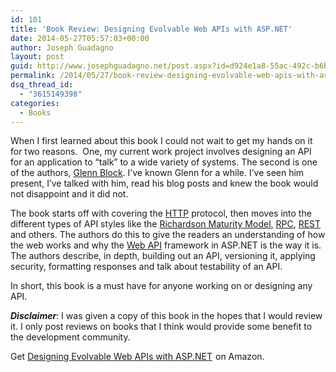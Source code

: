 ```yaml
---
id: 101
title: 'Book Review: Designing Evolvable Web APIs with ASP.NET'
date: 2014-05-27T05:57:03+00:00
author: Joseph Guadagno
layout: post
guid: http://www.josephguadagno.net/post.aspx?id=d924e1a8-55ac-492c-b6bc-6b70e46f3be4
permalink: /2014/05/27/book-review-designing-evolvable-web-apis-with-asp-net/
dsq_thread_id:
  - "3615149398"
categories:
  - Books
---
```

<p>When I first learned about this book I could not wait to get my hands on it for two reasons.&#160; One, my current work project involves designing an API for an application to “talk” to a wide variety of systems. The second is one of the authors, <a href="http://codebetter.com/glennblock/" target="_blank">Glenn Block</a>. I’ve known Glenn for a while. I’ve seen him present, I’ve talked with him, read his blog posts and knew the book would not disappoint and it did not.</p>  <p>The book starts off with covering the <a href="http://en.wikipedia.org/wiki/HTTP" target="_blank">HTTP</a> protocol, then moves into the different types of API styles like the <a href="http://martinfowler.com/articles/richardsonMaturityModel.html" target="_blank">Richardson Maturity Model,</a> <a href="http://en.wikipedia.org/wiki/Remote_procedure_call" target="_blank">RPC</a>, <a href="http://en.wikipedia.org/wiki/REST" target="_blank">REST</a> and others. The authors do this to give the readers an understanding of how the web works and why the <a href="http://www.asp.net/web-api" target="_blank">Web API</a> framework in ASP.NET is the way it is. The authors describe, in depth, building out an API, versioning it, applying security, formatting responses and talk about testability of an API.</p>  <p>In short, this book is a must have for anyone working on or designing any API.</p>  <p><i><b>Disclaimer</b></i>: I was given a copy of this book in the hopes that I would review it. I only post reviews on books that I think would provide some benefit to the development community.</p>  <p>Get <a href="http://www.amazon.com/gp/product/1449337716/ref=as_li_tl?ie=UTF8&amp;camp=1789&amp;creative=390957&amp;creativeASIN=1449337716&amp;linkCode=as2&amp;tag=beyondthebasic0e&amp;linkId=ZQBIH5TTOE2YWAZP">Designing Evolvable Web APIs with ASP.NET</a><img style="border-top-style: none !important; border-bottom-style: none !important; border-right-style: none !important; margin: 0px; border-left-style: none !important" border="0" alt="" src="http://ir-na.amazon-adsystem.com/e/ir?t=beyondthebasic0e&amp;l=as2&amp;o=1&amp;a=1449337716" width="1" height="1" /> on Amazon.</p>